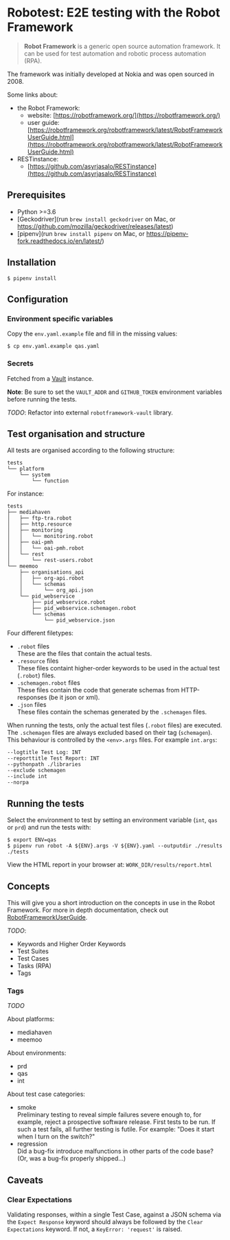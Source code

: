 # Robotest: E2E testing with the Robot Framework

> **Robot Framework** is a generic open source automation framework. It can be
> used for test automation and robotic process automation (RPA).

The framework was initially developed at Nokia and was open sourced in 2008.

Some links about:
- the Robot Framework:
	- website: [https://robotframework.org/](https://robotframework.org/)
	- user guide: [https://robotframework.org/robotframework/latest/RobotFrameworkUserGuide.html](https://robotframework.org/robotframework/latest/RobotFrameworkUserGuide.html)
- RESTinstance:
	- [https://github.com/asyrjasalo/RESTinstance](https://github.com/asyrjasalo/RESTinstance)

## Prerequisites

- Python >=3.6
- [Geckodriver](run `brew install geckodriver` on Mac, or https://github.com/mozilla/geckodriver/releases/latest)
- [pipenv](run `brew install pipenv` on Mac, or https://pipenv-fork.readthedocs.io/en/latest/)

## Installation

    $ pipenv install

## Configuration

### Environment specific variables

Copy the `env.yaml.example` file and fill in the missing values:

    $ cp env.yaml.example qas.yaml

### Secrets

Fetched from a [Vault](https://www.vaultproject.io/) instance.

**Note**: Be sure to set the `VAULT_ADDR` and `GITHUB_TOKEN` environment
variables before running the tests.

_TODO_: Refactor into external `robotframework-vault` library.

## Test organisation and structure

All tests are organised according to the following structure:

```
tests
└── platform
    └── system
        └── function
```

For instance:

```
tests
├── mediahaven
│   ├── ftp-tra.robot
│   ├── http.resource
│   ├── monitoring
│   │   └── monitoring.robot
│   ├── oai-pmh
│   │   └── oai-pmh.robot
│   └── rest
│       └── rest-users.robot
└── meemoo
    ├── organisations_api
    │   ├── org-api.robot
    │   └── schemas
    │       └── org_api.json
    └── pid_webservice
        ├── pid_webservice.robot
        ├── pid_webservice.schemagen.robot
        └── schemas
            └── pid_webservice.json
```

Four different filetypes:

- `.robot` files  
  These are the files that contain the actual tests.
- `.resource` files  
  These files containt higher-order keywords to be used in the actual test
(`.robot`) files.
- `.schemagen.robot` files  
  These files contain the code that generate schemas from HTTP-responses (be it
json or xml).
- `.json` files  
  These files contain the schemas generated by the `.schemagen` files.

When running the tests, only the actual test files (`.robot` files) are
executed. The `.schemagen` files are always excluded based on their tag
(`schemagen`). This behaviour is controlled by the `<env>.args` files. For
example `int.args`:


```
--logtitle Test Log: INT
--reporttitle Test Report: INT
--pythonpath ./libraries
--exclude schemagen
--include int
--norpa
```

## Running the tests

Select the environment to test by setting an environment variable (`int`, `qas`
or `prd`) and run the tests with:

    $ export ENV=qas
    $ pipenv run robot -A ${ENV}.args -V ${ENV}.yaml --outputdir ./results ./tests

View the HTML report in your browser at: `WORK_DIR/results/report.html`

## Concepts

This will give you a short introduction on the concepts in use in the Robot
Framework. For more in depth documentation, check out
[RobotFrameworkUserGuide](https://robotframework.org/robotframework/latest/RobotFrameworkUserGuide.html).

_TODO_:
- Keywords and Higher Order Keywords
- Test Suites
- Test Cases
- Tasks (RPA)
- Tags

### Tags

_TODO_

About platforms:

- mediahaven
- meemoo

About environments:

- prd
- qas
- int

About test case categories:

- smoke  
Preliminary testing to reveal simple failures severe enough to, for example,
reject a prospective software release. First tests to be run. If such a test
fails, all further testing is futile.  For example: "Does it start when I turn
on the switch?"
- regression  
Did a bug-fix introduce malfunctions in other parts of the code base? (Or, was
a bug-fix properly shipped...)

## Caveats

### Clear Expectations

Validating responses, within a single Test Case, against a JSON schema via the
`Expect Response` keyword should always be followed by the `Clear Expectations`
keyword. If not, a `KeyError: 'request'` is raised.
